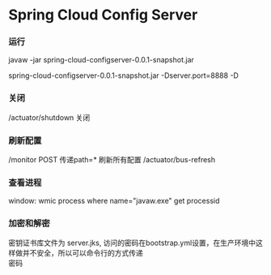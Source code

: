 # Spring Cloud Config Server

### 运行
javaw -jar spring-cloud-configserver-0.0.1-snapshot.jar

spring-cloud-configserver-0.0.1-snapshot.jar -Dserver.port=8888 -D

### 关闭
/actuator/shutdown 关闭

### 刷新配置
/monitor POST 传递path=* 刷新所有配置
/actuator/bus-refresh


### 查看进程

window:
wmic process where name="javaw.exe" get processid


### 加密和解密
密钥证书库文件为 server.jks, 访问的密码在bootstrap.yml设置，在生产环境中这样做并不安全，所以可以命令行的方式传递 \
密码